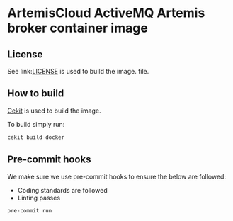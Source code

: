 # ArtemisCloud ActiveMQ Artemis broker container image

## License

See link:[LICENSE](LICENSE) is used to build the image. file.

## How to build

[Cekit](https://docs.cekit.io) is used to build the image.

To build simply run:

```sh
cekit build docker
```

## Pre-commit hooks

We make sure we use pre-commit hooks to ensure the below are followed:

* Coding standards are followed
* Linting passes

```sh
pre-commit run
```
